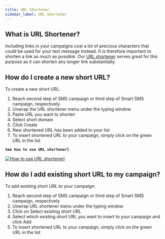 ```yaml
---
title: URL Shortener
sidebar_label: URL Shortener
---
```


## What is URL Shortener?
Including links in your campaigns cost a lot of precious characters that could be used for your text message instead. It is therefore important to shorten a link as much as possible. Our [URL shortener](https://www.bulkgate.com/en/sms-portal#url-shortener) serves great for this purpose as it can shorten any longer link substantially. 

## How do I create a new short URL? 
To create a new short URL:
1.	Reach second step of SMS campaign or third step of Smart SMS campaign, respectively.
2.	Unwrap the URL shortener menu under the typing window
3.	Paste URL you want to shorten
4.	Select short domain
5.	Click Create
6.	New shortened URL has been added to your list
7.	To insert shortened URL to your campaign, simply click on the green URL in the list


**`See how to use URL shortenerl`**

[![How to use URL shortenerl](https://img.youtube.com/vi/YMfEJFU06XE/hqdefault.jpg)](https://youtu.be/YMfEJFU06XE)


## How do I add existing short URL to my campaign?
To add existing short URL to your campaign:
1.	Reach second step of SMS campaign or third step of Smart SMS campaign, respectively
2.	Unwrap URL shortener menu under the typing window
3.	Click on Select existing short URL
4.	Select which existing short URL you want to insert to your campaign and click Add
5.	To insert shortened URL to your campaign, simply click on the green URL in the list 
